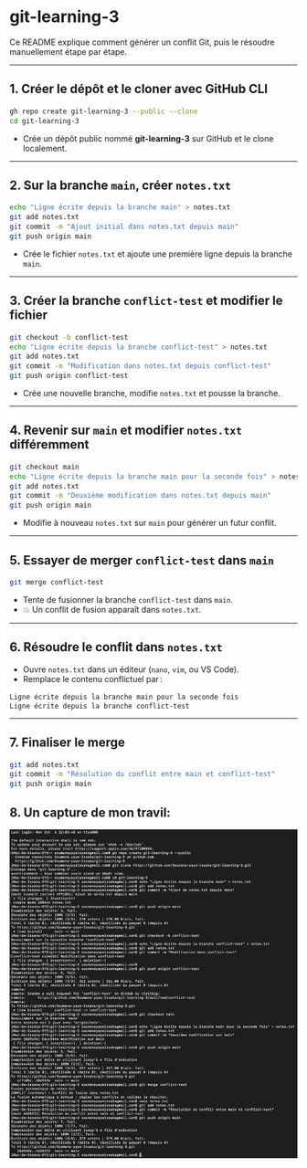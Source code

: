 # git-learning-3

Ce README explique comment générer un conflit Git, puis le résoudre manuellement étape par étape.

--------------------
## 1. Créer le dépôt et le cloner avec GitHub CLI

```bash
gh repo create git-learning-3 --public --clone
cd git-learning-3
```
- Crée un dépôt public nommé **git-learning-3** sur GitHub et le clone localement.
---------------------
## 2. Sur la branche `main`, créer `notes.txt`

```bash
echo "Ligne écrite depuis la branche main" > notes.txt
git add notes.txt
git commit -m "Ajout initial dans notes.txt depuis main"
git push origin main
```
- Crée le fichier `notes.txt` et ajoute une première ligne depuis la branche `main`.
-----------------------
## 3. Créer la branche `conflict-test` et modifier le fichier

```bash
git checkout -b conflict-test
echo "Ligne écrite depuis la branche conflict-test" > notes.txt
git add notes.txt
git commit -m "Modification dans notes.txt depuis conflict-test"
git push origin conflict-test
```
- Crée une nouvelle branche, modifie `notes.txt` et pousse la branche.
-----------------------
## 4. Revenir sur `main` et modifier `notes.txt` différemment

```bash
git checkout main
echo "Ligne écrite depuis la branche main pour la seconde fois" > notes.txt
git add notes.txt
git commit -m "Deuxième modification dans notes.txt depuis main"
git push origin main
```
- Modifie à nouveau `notes.txt` sur `main` pour générer un futur conflit.
-----------------------
## 5. Essayer de merger `conflict-test` dans `main`

```bash
git merge conflict-test
```
- Tente de fusionner la branche `conflict-test` dans `main`.  
- 💥 Un conflit de fusion apparaît dans `notes.txt`.
------------------------
## 6. Résoudre le conflit dans `notes.txt`

- Ouvre `notes.txt` dans un éditeur (`nano`, `vim`, ou VS Code).
- Remplace le contenu conflictuel par :

```
Ligne écrite depuis la branche main pour la seconde fois
Ligne écrite depuis la branche conflict-test
```
--------------------------
## 7. Finaliser le merge

```bash
git add notes.txt
git commit -m "Résolution du conflit entre main et conflict-test"
git push origin main
```
## 8. Un capture de mon travil:  
![](./Exo3-github.png)